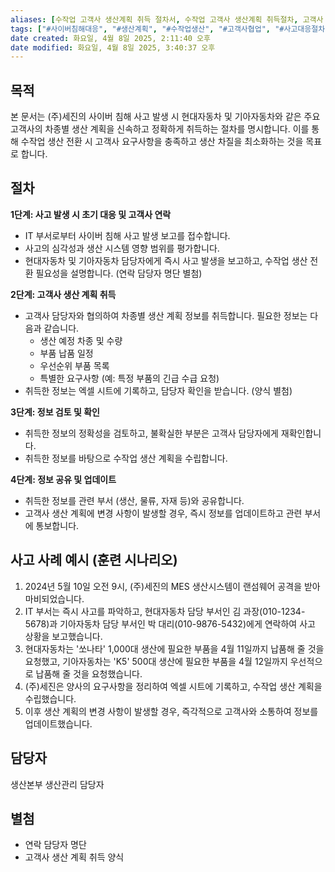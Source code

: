 ```yaml
---
aliases: [수작업 고객사 생산계획 취득 절차서, 수작업 고객사 생산계획 취득절차, 고객사 생산계획 취득절차]
tags: ["#사이버침해대응", "#생산계획", "#수작업생산", "#고객사협업", "#사고대응절차"]
date created: 화요일, 4월 8일 2025, 2:11:40 오후
date modified: 화요일, 4월 8일 2025, 3:40:37 오후
---
```

## 목적

본 문서는 (주)세진의 사이버 침해 사고 발생 시 현대자동차 및 기아자동차와 같은 주요 고객사의 차종별 생산 계획을 신속하고 정확하게 취득하는 절차를 명시합니다. 이를 통해 수작업 생산 전환 시 고객사 요구사항을 충족하고 생산 차질을 최소화하는 것을 목표로 합니다.


## 절차

**1단계: 사고 발생 시 초기 대응 및 고객사 연락**

* IT 부서로부터 사이버 침해 사고 발생 보고를 접수합니다.
* 사고의 심각성과 생산 시스템 영향 범위를 평가합니다.
* 현대자동차 및 기아자동차 담당자에게 즉시 사고 발생을 보고하고, 수작업 생산 전환 필요성을 설명합니다.  (연락 담당자 명단 별첨)

**2단계: 고객사 생산 계획 취득**

* 고객사 담당자와 협의하여 차종별 생산 계획 정보를 취득합니다. 필요한 정보는 다음과 같습니다.
    * 생산 예정 차종 및 수량
    * 부품 납품 일정
    * 우선순위 부품 목록
    * 특별한 요구사항 (예: 특정 부품의 긴급 수급 요청)
* 취득한 정보는 엑셀 시트에 기록하고, 담당자 확인을 받습니다. (양식 별첨)

**3단계: 정보 검토 및 확인**

* 취득한 정보의 정확성을 검토하고, 불확실한 부분은 고객사 담당자에게 재확인합니다.
* 취득한 정보를 바탕으로 수작업 생산 계획을 수립합니다.

**4단계: 정보 공유 및 업데이트**

* 취득한 정보를 관련 부서 (생산, 물류, 자재 등)와 공유합니다.
* 고객사 생산 계획에 변경 사항이 발생할 경우, 즉시 정보를 업데이트하고 관련 부서에 통보합니다.


## 사고 사례 예시 (훈련 시나리오)

1. 2024년 5월 10일 오전 9시, (주)세진의 MES 생산시스템이 랜섬웨어 공격을 받아 마비되었습니다. 
2. IT 부서는 즉시 사고를 파악하고, 현대자동차 담당 부서인 김 과장(010-1234-5678)과 기아자동차 담당 부서인 박 대리(010-9876-5432)에게 연락하여 사고 상황을 보고했습니다. 
3. 현대자동차는  '쏘나타' 1,000대 생산에 필요한 부품을 4월 11일까지 납품해 줄 것을 요청했고, 기아자동차는  'K5' 500대 생산에 필요한 부품을 4월 12일까지 우선적으로 납품해 줄 것을 요청했습니다. 
4. (주)세진은 양사의 요구사항을 정리하여 엑셀 시트에 기록하고, 수작업 생산 계획을 수립했습니다. 
5. 이후 생산 계획의 변경 사항이 발생할 경우, 즉각적으로 고객사와 소통하여 정보를 업데이트했습니다.


## 담당자

생산본부 생산관리 담당자


## 별첨

* 연락 담당자 명단
* 고객사 생산 계획 취득 양식